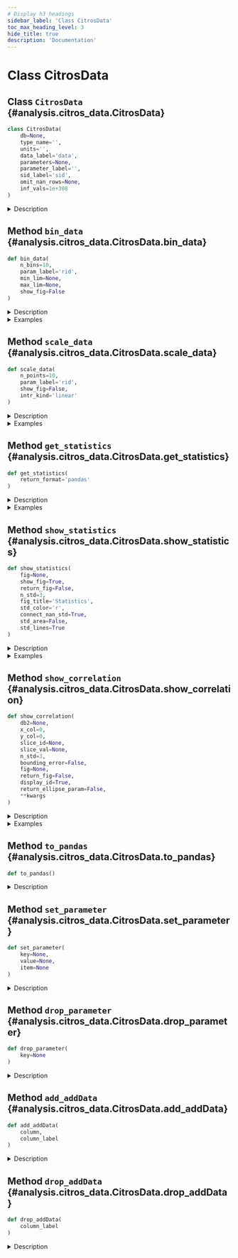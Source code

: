 ```yaml
---
# Display h3 headings
sidebar_label: 'Class CitrosData'
toc_max_heading_level: 3
hide_title: true
description: 'Documentation'
---
```


# Class CitrosData







    
## Class `CitrosData` {#analysis.citros_data.CitrosData}





```python
class CitrosData(
    db=None,
    type_name='',
    units='',
    data_label='data',
    parameters=None,
    parameter_label='',
    sid_label='sid',
    omit_nan_rows=None,
    inf_vals=1e+308
)
```


<details>
  <summary>Description</summary>

Create CitrosData object, that allows to bin and interpolate data.

CitrosData object has two main attributes: 'data' - the vector of depending variables, 
and all other additional columns - 'addData'. Both 'data' and 'addData' attributes contains pandas.DataFrame.

#### Parameters

Name|Type|Description
--|--|--
|**```db```**|**DataFrame** or **tuple** of **two DataFrames** or **None**, optional|If **db** is a DataFrame, column **data_label** is supposed to be a data sample and set to a 'data' attribute of a CitrosData object.<br />    The additional information about data may be extracted from columns labeled as:<br />        'type_name' - specify type of the data, set to the 'type' attribute,<br />        'units' - data units, set to the 'units' attribute.<br />        'parameter_label' - column with dict, specifying the parameters, if it is presented, the first row is set as parameters.<br />    All other columns are assigned to 'addData' attribute.
|**```type_name```**|**str**, optional|Specifies type of the data.
|**```units```**|**str**, optional|Specifies units of the data.
|**```data_label```**|**str** or **list** of **str**, default `'data'`|Specifies label of the data in DataFrame
|**```parameters```**|**dict**|Parameters. Mostly used in regression analysis.
|**```parameter_label```**|**str** or **list** of **str**|Specify label of a column in a pandas DataFrame, where the parameters are written as a dict.<br />    Used only if **db** is a pandas DataFrame and **parameters** is not specified.
|**```sid_label```**|**str**, default `'sid'`|label of the sim run id column (usually 'sim_run_id' or 'sid').
|**```omit_nan_rows```**|**bool**, default **None**|If True, any rows containing one or more NaN values will be excluded from the analysis, see **Notes**.
|**```inf_vals```**|**None** or **float**, default **1e308**|If specified, all values from **data_label** column that exceed the provided value in absolute terms <br />    will be treated as NaN values. If this functionality is not required, set inf_vals = None.
#### Notes

If **omit_nan_rows** set True in case of multidimensional vectors, the mean and covariance matrices will be calculated 
only for rows that do not contain NaN values in all columns of the vector.
Otherwise, if **omit_nan_rows** is set to False, columns are treated individually.
The mean values are computed over non-NaN values within each column, and the elements of the covariance 
matrices are calculated pairwise, for rows without NaN values.
For example, for 3-dimensional vector:

```code
+----+-----+-----+
| x  | y   | z   |
+====+=====+=====+
| 1  | 3   | NaN |
+----+-----+-----+
| 2  | NaN | 5   |
+----+-----+-----+
| 3  | 5   | 6   |
+----+-----+-----+
| 4  | 7   | 7   |
+----+-----+-----+
```

if **omit_nan_rows** set True, the first and the second rows will be omitted from all calculations, while 
in case **omit_nan_rows** set False, NaN values will be omitted only when the column is used in calculations. 
For example, for mean calculations difference is the follows:

```code
    omit_nan_rows = True   omit_nan_rows = False
+-----+---+-----+      +-----+---+---+
|  x  | y | z   |      |  x  | y | z |
+=====+===+=====+      +=====+===+===+
| 3.5 | 6 | 6.5 |      | 2.5 | 5 | 6 |
+-----+---+-----+      +-----+---+---+
```
</details>









    
## Method `bin_data` {#analysis.citros_data.CitrosData.bin_data}




```python
def bin_data(
    n_bins=10,
    param_label='rid',
    min_lim=None,
    max_lim=None,
    show_fig=False
)
```


<details>
  <summary>Description</summary>

Bin values of column **param_label** in **n_bins** intervals, group data according to the binning and 
calculate mean data values of each group.

In order to establish a correspondence between the values of the data from different simulations, 
an independent variable **param_label** is selected and used to assign indexes. **param_label** values are divided into 
**n_bins** ranges, assigning index to each interval, and then for each simulation the averages of the data values 
is calculated in each bin.
'addData' and 'data' attributes of the new CitrosData object have two levels of indexes, 
with id values from binning as the first level and 'sid' as the second one.

#### Parameters

Name|Type|Description
--|--|--
|**```n_bins```**|**int**, default **10**|Number of bins.
|**```param_label```**|**str**, default `'rid'`|Label of column on the basis of which the indices will be calculated.
|**```min_lim```**|**float**|The minimum value of the range for binning, **min_lim** < **max_lim**.<br />    If None then the minimum value of the entire range is selected.
|**```max_lim```**|**float**|The maximum value of the range for binning, **min_lim** < **max_lim**.<br />    If None then the maximum value of the entire range is selected.
|**```show_fig```**|**bool**, default **False**|If the histogram that represents the distribution of the values in **param_label** should be shown.
#### Returns

Name|Type|Description
--|--|--
|**```out```**|**[CitrosData](#analysis.citros_data.CitrosData "analysis.citros_data.CitrosData")**|New CitrosData object with two levels of indexes in 'addData' and 'data' attributes.

</details>
<details>
  <summary>Examples</summary>

Query some data from the topic 'coords' of the batch 'star' of the simulation 'simulation_galaxy'

```python
>>> from citros import CitrosDB, CitrosData
>>> citros = CitrosDB()
>>> df = citros.simulation('simulation_galaxy').batch('star').topic('coords').data(['data.x.x_1', 'data.time'])
>>> print(df)
    sid rid time    topic   type    data.x.x_1  data.time
0   0   0   17...   coords  Array   0.0         0.0
1   0   1   17...   coords  Array   0.005       0.1
...
```


Construct CitrosData object with one data-column 'data.x.x_1':

```python
>>> dataset = CitrosData(df, data_label=['data.x.x_1'], units = 'm')
```


Divide 'data.time' values in 50 bins and assign indexes to these intervals. For each simulation group 
'data.x.x_1' values according to the binning and calculate mean of the each group:

```python
>>> db = dataset.bin_data(n_bins = 50, param_label = 'data.time')
```


The result is a CitrosData object with two levels of indexes:

```python
>>> print(db.data)
                    data.x.x_1
data.time_id  sid            
0             1     0.00000
              2     -0.04460
              3     -0.07900
1             1     0.01600
...
```


```python
>>> print(db.addData)
                    data.time
data.time_id  sid           
0             1     8.458
              2     8.458
              3     8.458
1             1     24.774
...
```

</details>


    
## Method `scale_data` {#analysis.citros_data.CitrosData.scale_data}




```python
def scale_data(
    n_points=10,
    param_label='rid',
    show_fig=False,
    intr_kind='linear'
)
```


<details>
  <summary>Description</summary>

Scale parameter **param_label** for each of the 'sid' and interpolate data on the new scale.

In order to establish a correspondence between the values of the data from different simulations, 
an independent variable **param_label** is selected and used to assign indexes. 
First the **param_label** interval is shifted and scaled in the way that the minimum value equals 0 and the maximum is 1.
Then the data is interpolated to a new scale, that consists of **n_points** evenly spaced points and spans from 0 to 1.
For each 'sid' this procedure is performed separately.
'addData' and 'data' attributes of the new CitrosData object have two levels of indexes, 
with id values from scaling as the first level and 'sid' as the second one.

#### Parameters

Name|Type|Description
--|--|--
|**```n_points```**|**int**, default **10**|Number of points in a new scale, which will be used for interpolation.
|**```param_label```**|**str**, default `'rid'`|Label of the parameter to scale
|**```show_fig```**|**bool**, default **False**|If the figures with the results of interpolation should be shown.<br />    If the 'sid' exceed 5, only first 5 will be shown.<br />    If data consists of several vectors, for each of them the separate figure will be plotted.
|**```intr_kind```**|**str**, default `'linear'`|Type of the interpolation, see scipy.interpolate.interp1d.
#### Returns

Name|Type|Description
--|--|--
|**```out```**|**[CitrosData](#analysis.citros_data.CitrosData "analysis.citros_data.CitrosData")**|CitrosData object with multi-level indexing: the first level stores ids of the points of the new scale, the second one - 'sid'.<br />    Values of the new scale are stored in 'addData' attribute.

</details>
<details>
  <summary>Examples</summary>

Query some data from the topic 'coords' of the batch 'star' of the simulation 'simulation_galaxy'

```python
>>> from citros import CitrosDB, CitrosData
>>> citros = CitrosDB()
>>> df = citros.simulation('simulation_galaxy').batch('star').topic('coords').data(['data.x.x_1', 'data.time'])
>>> print(df)
    sid rid time    topic   type    data.x.x_1  data.time
0   0   0   17...   coords  Array   0.0         0.0
1   0   1   17...   coords  Array   0.005       0.1
...
```


Construct CitrosData object with one data-column 'data.x.x_1':

```python
>>> dataset = CitrosData(df, data_label=['data.x.x_1'], units = 'm')
```


Scale 'data.time' to [0, 1] interval, define a new range of 50 points uniformly distributed from 0 to 1, 
and interpolate data points over this new interval:

```python
>>> db = dataset.scale_data(n_points = 50, param_label = 'data.time')
```


The result is a CitrosData object with two levels of indexes:

```python
>>> print(db.data)
                    data.x.x_1
data.time_id  sid            
0             1      0.000000
              2     -0.057000
              3     -0.080000
1             1      0.025494
...
```


```python
>>> print(db.addData)
                    data.time
data.time_id  sid           
0             1     0.000000
              2     0.000000
              3     0.000000
1             1     0.020408
...
```

</details>


    
## Method `get_statistics` {#analysis.citros_data.CitrosData.get_statistics}




```python
def get_statistics(
    return_format='pandas'
)
```


<details>
  <summary>Description</summary>

Return table with statistics for CitrosData object.

#### Parameters

Name|Type|Description
--|--|--
|**```return_format```**|`{'pandas', 'citrosStat'}`, default `'pandas'`|Returning format.
#### Returns

Name|Type|Description
--|--|--
|**```Statistics```**|**pandas.DataFrame** or **[CitrosStat](citros_stat.md#analysis.citros_stat.CitrosStat "analysis.citros_stat.CitrosStat")**|Collected statistics.<br />    If **return_format** is 'pandas', then returns pandas.DataFrame with the following columns:<br />      &#8226; (1) the independent variable column, its label matches **x_label** attribute; <br />      &#8226; (2) column with mean values;<br />      &#8226; (3) column with the covariance matrixes; <br />      &#8226; (4) column with the square roots of the diagonal elements of the covariance matrix: ( sqrt(s1), sqrt(s2), sqrt(s3) ), <br />    where s1,s2,s3 - diagonal of the covariance matrix. <br />    <br />    If **return_format** is 'citrosStat', then returns CitrosStat object with 'x', 'mean', 'covar_matrix' and 'sigma' attributes,<br />    that corresponds to (1)-(4) items, but in the form of pandas.DataFrames.
#### See Also

**[CitrosData.bin_data()](#analysis.citros_data.CitrosData.bin_data "analysis.citros_data.CitrosData.bin_data")**, **[CitrosData.scale_data()](#analysis.citros_data.CitrosData.scale_data "analysis.citros_data.CitrosData.scale_data")**, **[CitrosData.show_statistics()](#analysis.citros_data.CitrosData.show_statistics "analysis.citros_data.CitrosData.show_statistics")**


</details>
<details>
  <summary>Examples</summary>

Import and create CitrosDB object to query data from the batch 'star' of the simulation 'simulation_galaxy':

```python
>>> from citros import CitrosDB, CitrosData
>>> citros = CitrosDB(simulation = 'simulation_galaxy', batch = 'star')
```


Let's consider a json-data part of the topic 'coords' has the following structure:

```python
data
{'x': {'x_1': -0.08, 'x_2': -0.002, 'x_3': 17.7}, 'time': 0.3}
{'x': {'x_1': 0.0, 'x_2': 0.08, 'x_3': 154.47}, 'time': 10.0}
...
```

Let's query data and pass it to CitrosData object to perform analysis.
It is possible to query all columns separately:

```python
>>> df = citros.topic('coords').data(['data.x.x_1', 'data.x.x_2', 'data.x.x_3', 'data.time'])
>>> print(df)
   sid   rid   time       topic   type   data.x.x_1   data.x.x_2   data.x.x_3   data.time
0  1     0     312751159  coords  Array  0.000        0.080        154.47       10.0
1  1     1     407264008  coords  Array  0.008        0.080        130.97       17.9
2  1     2     951279608  coords  Array  0.016        0.078        117.66       20.3
...
```


and define data labels for the CitrosData object as follows:

```python
>>> dataset = CitrosData(df,
...                      data_label = ['data.x.x_1', 'data.x.x_2', 'data.x.x_3'],
...                      units = 'm')
```


or query 'data.x' as a one column:

```python
>>> df = citros.topic('coords').data(['data.x', 'data.time'])
>>> print(df)
   sid   rid   time       topic   type   data.x                                       data.time
0  1     0     312751159  coords  Array  {'x_1': 0.0, 'x_2': 0.08, 'x_3': 154.47}     10.0
1  1     1     407264008  coords  Array  {'x_1': 0.008, 'x_2': 0.08, 'x_3': 130.97}   17.9
2  1     2     951279608  coords  Array  {'x_1': 0.016, 'x_2': 0.078, 'x_3': 117.66}  20.3
...
```


and correspondingly set data_label:

```python
>>> dataset = CitrosData(df,
...                      data_label = 'data.x',
...                      units = 'm')
```


To analyze data of multiple simulations it is necessary to establish a correspondence between the values of the data 
from these different simulations. One approach is to select an independent variable, define a scale that is common 
to all simulations and assign indexes on this scale. Then, the values of variables from different simulations
will be connected by this independent variable.

There are two ways to perform index assignment: divide the independent variable into N ranges, 
assign an index to each interval, and calculate the averages of the data values for each simulation in each range, 
or scale the independent variable to the interval [0,1], define a new range of N points uniformly distributed from 0 to 1, 
and interpolate data points over this new interval. The first approach corresponds to the bin_data() method, while the second 
is implemented by the scale_data() method:

```python
>>> db = dataset.bin_data(n_bins = 50, param_label = 'data.time')
>>> #or
>>> db = dataset.scale_data(n_points = 50, param_label = 'data.time')
```


Let's assume that the last variant was chosen. And now get the statistics:

```python
>>> stat = db.get_statistics(return_format = 'citrosStat')
```


It returns CitrosStat object, that stores independent variable values, mean data values, covariance matrix and 
standard deviation (square root of the covariance matrix diagonal elements) for each index.

The mean data value, independent variable values and standard deviation are the pandas.DataFrames:

```python
>>> print(stat.mean)
               data.x.x_1   data.x.x_2  data.x.x_3
data.time_id                                    
0              -0.045667    0.044667    93.706667
1              -0.026038    0.059598    73.345027
...
```


```python
>>> print(stat.x)
               data.time
data.time_id           
0              0.000000
1              0.020408
...
```


```python
>>> print(stat.sigma)
                data.x.x_1  data.x.x_2  data.x.x_3
data.time_id                                    
0               0.041187    0.042158    69.647524
1               0.050354    0.026935    84.049381
2               0.049388    0.010733    40.279784
```


and the covariance matrix is a pandas.Series. Each its row contains N x N dimensional numpy.ndarray, where N
is a data dimension:

```python
>>> print(stat.covar_matrix.loc[0])
[[1.69633333e-03 1.54366667e-03 2.60583167e+00]
[1.54366667e-03 1.77733333e-03 2.93335333e+00]
[2.60583167e+00 2.93335333e+00 4.85077763e+03]]
```

</details>


    
## Method `show_statistics` {#analysis.citros_data.CitrosData.show_statistics}




```python
def show_statistics(
    fig=None,
    show_fig=True,
    return_fig=False,
    n_std=3,
    fig_title='Statistics',
    std_color='r',
    connect_nan_std=True,
    std_area=False,
    std_lines=True
)
```


<details>
  <summary>Description</summary>

Collect statistics for CitrosData object and plot it.

#### Parameters

Name|Type|Description
--|--|--
|**```fig```**|**matplotlib.figure.Figure**|figure to plot on. If None, the new one will be created.
|**```show_fig```**|**bool**|If the figure should be shown, True by default.
|**```return_fig```**|**bool**|If the figure parameters fig, ax should be returned; <br />    fig is matplotlib.figure.Figure and ax is matplotlib.axes.Axes
|**```n_std```**|**int**, default **3**|Error interval to display in standard deviations.
|**```fig_title```**|**str**, default `'Statistics'`|Title of the figure.
|**```std_color```**|**str**, default `'r'`|Color for displaying standard deviations, red by default.
|**```connect_nan_std```**|**bool**, default **True**|If True, all non-NaN values in standard deviation boundary line are connected, resulting in a continuous line. <br />    Otherwise, breaks are introduced in the standard deviation line whenever NaN values are encountered.
|**```std_area```**|**bool**, default **False**|Fill area within **n_std**-standard deviation lines with color.
|**```std_lines```**|**bool**, default **True**|If False, remove standard deviation boundary lines.
#### Returns

Name|Type|Description
--|--|--
|**```fig```**|**matplotlib.figure.Figure**|if **return_fig** set to True
|**```ax```**|**numpy.ndarray** of **matplotlib.axes.Axes**|if **return_fig** set to True
#### See Also

**[CitrosData.get_statistics()](#analysis.citros_data.CitrosData.get_statistics "analysis.citros_data.CitrosData.get_statistics")**, **[CitrosData.bin_data()](#analysis.citros_data.CitrosData.bin_data "analysis.citros_data.CitrosData.bin_data")**, **[CitrosData.scale_data()](#analysis.citros_data.CitrosData.scale_data "analysis.citros_data.CitrosData.scale_data")**


</details>
<details>
  <summary>Examples</summary>

Import and create CitrosDB object to query data from the batch 'star_types' of the simulation 'simulation_stars':

```python
>>> from citros import CitrosDB, CitrosData
>>> citros = CitrosDB(simulation = 'simulation_stars', batch = 'star_types')
```


Download json-data column 'data.x', that contains data.x.x_1, data.x.x_2 and data.x.x_3 and column 'data.time'
from the topic 'A':

```python
>>> df = citros.topic('A').data(['data.x', 'data.time'])
```


Construct CitrosData object with 3 data-columns from 'data.x':

```python
>>> dataset = CitrosData(df, data_label=['data.x'], units = 'm')
```


Use method scale_data() or bin_data() to get correspondence between different simulation:

```python
>>> db_sc = dataset.scale_data(n_points = 150, 
                               param_label = 'data.time', 
                               show_fig = False)
```


Show statistics plot:

```python
>>> db_sc.show_statistics()
```

</details>


    
## Method `show_correlation` {#analysis.citros_data.CitrosData.show_correlation}




```python
def show_correlation(
    db2=None,
    x_col=0,
    y_col=0,
    slice_id=None,
    slice_val=None,
    n_std=3,
    bounding_error=False,
    fig=None,
    return_fig=False,
    display_id=True,
    return_ellipse_param=False,
    **kwargs
)
```


<details>
  <summary>Description</summary>

Show data correlation for the given **slice_id**. 

Prepare data from one or more CitrosData objects and plot confidence ellipses for the specified id = **slice_id**.
If the data stored in CitrosData object **db** is multidimensional, then **x_colNumber** and **y_colNumber** must be provided.
If the data from another CitrosData objects is used, the latter must be provided in **db2**. Then the data from **db** 
is supposed to be plotted along x-axis and the data from **db2** is supposed to be plotted along y-axis.

#### Parameters

Name|Type|Description
--|--|--
|**```db2```**|**[CitrosData](#analysis.citros_data.CitrosData "analysis.citros_data.CitrosData")**|Additional CitrosData object.
|**```x_col```**|`int >=0` or **str**, optional|      &#8226; If **int** - index of column to plot along x axis, >=0.<br />      &#8226; If **str** - label of the column to plot along y axis<br />      &#8226; If data is multidimensional, must be specified, otherwise data is supposed to be 1-dimensional.
|**```y_col```**|`int >=0`  or **str**, optional|      &#8226; If **int** - index of column to plot along y axis, >=0.<br />      &#8226; If **str** - label of the column to plot along y axis<br />      &#8226; If data is multidimensional, must be specified, otherwise data is supposed to be 1-dimensional.
|**```slice_id```**|**int**|id of the slice.
|**```slice_val```**|**float**|Value, for which the nearest slice_id is search.<br />    Used only if slice_id is None.
|**```n_std```**|**list** or **int**, default **3**|Radius or list of radii of the confidence ellipses in sigmas, 3 by default.
|**```bounding_error```**|**bool**, default **False**|If the bounding error should be depicted.
|**```fig```**|**matplotlib.figure.Figure**, optional|figure to plot on. If None, then the new one is created.
return_fig : bool, default False.
    If the fig, ax should be returned.
|**```display_id```**|**bool**, default **True**|Whether to print the pair of **slice_id** **slice_val** or not.
|**```return_ellipse_param```**|**bool**, default **False**|If True, returns ellipse parameters.
#### Other Parameters

Name|Type|Description
--|--|--
|**```kwargs```**|**dict**, optional|see matplotlib.patches.Ellipse.
#### Returns

Name|Type|Description
--|--|--
|**```fig```**|**matplotlib.figure.Figure**|if **return_fig** set to True
|**```ax```**|**matplotlib.axes.Axes**|if **return_fig** set to True
|**```ellipse_param```**|**dict** or **list** of **dict**|Ellipse parameters if **return_ellipse_param** set True.<br />    Parameters of the ellipse:<br />      &#8226; x : float - x coordinate of the center.<br />      &#8226; y : float - y coordinate of the center.<br />      &#8226; width : float - total ellipse width (diameter along the longer axis).<br />      &#8226; height : float - total ellipse height (diameter along the shorter axis).<br />      &#8226; alpha : float - angle of rotation, in degrees anti-clockwise from the minor axis.<br /><br />    If bounding_error set True:<br />      &#8226; bounding_error : float - radius of the error circle.

</details>
<details>
  <summary>Examples</summary>

Import and create CitrosDB object to query data from the batch 'star_types' of the simulation 'simulation_stars':

```python
>>> from citros import CitrosDB, CitrosData
>>> citros = CitrosDB(simulation = 'simulation_stars', batch = 'star_types')
```


For topic 'B' query json-data column 'data.x.x_1', 'data.x.x_2' and 'data.time':

```python
>>> df = citros.topic('B').data(['data.x.x_1', 'data.x.x_2', 'data.time'])
```


Construct CitrosData object with 2 data-columns 'data.x.x_1', 'data.x.x_2':

```python
>>> dataset = CitrosData(df, data_label=['data.x.x_1', 'data.x.x_2'], units = 'm')
```


Use method scale_data() or bin_data() to get correspondence between different simulation
and assign indexes to 'data.time' axis:

```python
>>> db_sc = dataset.scale_data(n_points = 20, 
...                            param_label = 'data.time', 
...                            show_fig = False)
```


Plot correlation plot for the index = 5:

```python
>>> db_sc.show_correlation(x_col = 'data.x.x_2',
...                        y_col = 'data.x.x_1',
...                        slice_id = 5,
...                        n_std = [1,2,3],
...                        bounding_error= False)
slice_id = 5,
slice_val = 0.2632
```

</details>


    
## Method `to_pandas` {#analysis.citros_data.CitrosData.to_pandas}




```python
def to_pandas()
```


<details>
  <summary>Description</summary>

Concatenate **data** and **addData** attributes and return the result table as a pandas.DataFrame.

#### Returns

Name|Type|Description
--|--|--
|**```df```**|**pandas.DataFrame**|Concatenated table.

</details>


    
## Method `set_parameter` {#analysis.citros_data.CitrosData.set_parameter}




```python
def set_parameter(
    key=None,
    value=None,
    item=None
)
```


<details>
  <summary>Description</summary>

Set parameter value to a CitrosData object.

#### Parameters

Name|Type|Description
--|--|--
|**```key```**|**str**|Label of the parameter.
|**```value```**|**int** or **float**|Parameter value.
|**```item```**|**dict**|Dictionary with parameters.

</details>


    
## Method `drop_parameter` {#analysis.citros_data.CitrosData.drop_parameter}




```python
def drop_parameter(
    key=None
)
```


<details>
  <summary>Description</summary>

Delete parameter labeled **key** and associated value.

#### Parameters

Name|Type|Description
--|--|--
|**```key```**|**str**|Label of the parameter to remove.

</details>


    
## Method `add_addData` {#analysis.citros_data.CitrosData.add_addData}




```python
def add_addData(
    column,
    column_label
)
```


<details>
  <summary>Description</summary>

Add column to 'addData' attribute.

#### Parameters

Name|Type|Description
--|--|--
|**```column```**|`array-like object`|Column to add.
|**```column_label```**|**str**|Label of the new column in 'addData'.

</details>


    
## Method `drop_addData` {#analysis.citros_data.CitrosData.drop_addData}




```python
def drop_addData(
    column_label
)
```


<details>
  <summary>Description</summary>

Delete column from 'addData' attribute.

#### Parameters

Name|Type|Description
--|--|--
|**```column_label```**|**str**|Label of the column to delete .

</details>